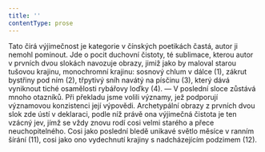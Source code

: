 ```yaml
---
title: ''
contentType: prose
---
```


Tato čirá výjimečnost je kategorie v čínských poetikách častá, autor ji nemohl pominout. Jde o pocit duchovní čistoty, té sublimace, kterou autor v prvních dvou slokách navozuje obrazy, jimiž jako by maloval starou tušovou krajinu, monochromní krajinu: sosnový chlum v dálce (1), zákrut bystřiny pod ním (2), třpytivý sníh navátý na písčinu (3), který dává vyniknout tiché osamělosti rybářovy loďky (4). — V poslední sloce zůstává mnoho otazníků. Při překladu jsme volili významy, jež podporují významovou konzistenci její výpovědi. Archetypální obrazy z prvních dvou slok zde ústí v deklaraci, podle níž právě ona výjimečná čistota je ten vzácný jev, jímž se vždy znovu rodí cosi velmi starého a přece neuchopitelného. Cosi jako poslední bledě unikavé světlo měsíce v ranním šírání (11), cosi jako ono vydechnutí krajiny s nadcházejícím podzimem (12).
